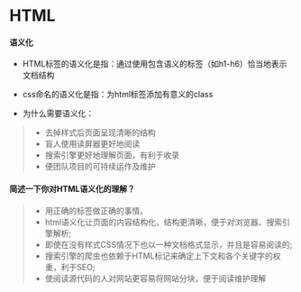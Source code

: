 # HTML
#### 语义化

* HTML标签的语义化是指：通过使用包含语义的标签（如h1-h6）恰当地表示文档结构

* css命名的语义化是指：为html标签添加有意义的class

* 为什么需要语义化：

> * 去掉样式后页面呈现清晰的结构
> * 盲人使用读屏器更好地阅读
> * 搜索引擎更好地理解页面，有利于收录
> * 便团队项目的可持续运作及维护

#### 简述一下你对HTML语义化的理解？

> * 用正确的标签做正确的事情。
> * html语义化让页面的内容结构化，结构更清晰，便于对浏览器、搜索引擎解析;
> * 即使在没有样式CSS情况下也以一种文档格式显示，并且是容易阅读的;
> * 搜索引擎的爬虫也依赖于HTML标记来确定上下文和各个关键字的权重，利于SEO;
> * 使阅读源代码的人对网站更容易将网站分块，便于阅读维护理解
